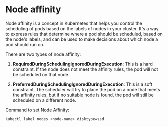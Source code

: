 # Node affinity
 Node affinity is a concept in Kubernetes that helps you control the scheduling of pods based on the labels of nodes in your cluster. It's a way to express rules that determine where a pod should be scheduled, based on the node's labels, and can be used to make decisions about which node a pod should run on.

There are two types of node affinity:

1. **RequiredDuringSchedulingIgnoredDuringExecution**: This is a hard constraint. If the node does not meet the affinity rules, the pod will not be scheduled on that node.

2. **PreferredDuringSchedulingIgnoredDuringExecution**: This is a soft constraint. The scheduler will try to place the pod on a node that meets the affinity rules, but if no suitable node is found, the pod will still be scheduled on a different node.

Command to set Node Affinity:
```bash
kubectl label nodes <node-name> disktype=ssd
```